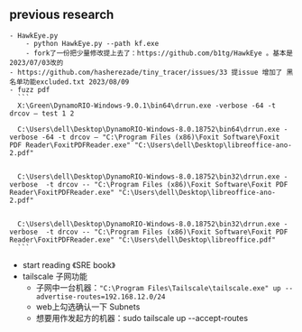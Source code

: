 ## previous research
	- HawkEye.py
		- python HawkEye.py --path kf.exe
		- fork了一份把少量修改提上去了：https://github.com/b1tg/HawkEye 。基本是 2023/07/03改的
	- https://github.com/hasherezade/tiny_tracer/issues/33 提issue 增加了 黑名单功能excluded.txt 2023/08/09
	- fuzz pdf
	  ```
	  X:\Green\DynamoRIO-Windows-9.0.1\bin64\drrun.exe -verbose -64 -t drcov — test 1 2
	  
	  C:\Users\dell\Desktop\DynamoRIO-Windows-8.0.18752\bin64\drrun.exe -verbose -64 -t drcov — "C:\Program Files (x86)\Foxit Software\Foxit PDF Reader\FoxitPDFReader.exe" "C:\Users\dell\Desktop\libreoffice-ano-2.pdf"
	  
	  
	  C:\Users\dell\Desktop\DynamoRIO-Windows-8.0.18752\bin32\drrun.exe -verbose  -t drcov -- "C:\Program Files (x86)\Foxit Software\Foxit PDF Reader\FoxitPDFReader.exe" "C:\Users\dell\Desktop\libreoffice-ano-2.pdf"
	  
	  
	  C:\Users\dell\Desktop\DynamoRIO-Windows-8.0.18752\bin32\drrun.exe -verbose  -t drcov -- "C:\Program Files (x86)\Foxit Software\Foxit PDF Reader\FoxitPDFReader.exe" "C:\Users\dell\Desktop\libreoffice.pdf"
	  ```
- start reading 《SRE book》
- tailscale 子网功能
	- 子网中一台机器：`"C:\Program Files\Tailscale\tailscale.exe" up --advertise-routes=192.168.12.0/24`
	- web上勾选确认一下  Subnets
	- 想要用作发起方的机器：sudo tailscale up --accept-routes